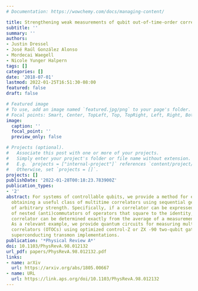 ```yaml
---
# Documentation: https://wowchemy.com/docs/managing-content/

title: Strengthening weak measurements of qubit out-of-time-order correlators
subtitle: ''
summary: ''
authors:
- Justin Dressel
- José Raúl González Alonso
- Mordecai Waegell
- Nicole Yunger Halpern
tags: []
categories: []
date: '2018-07-01'
lastmod: 2022-01-25T16:51:30-08:00
featured: false
draft: false

# Featured image
# To use, add an image named `featured.jpg/png` to your page's folder.
# Focal points: Smart, Center, TopLeft, Top, TopRight, Left, Right, BottomLeft, Bottom, BottomRight.
image:
  caption: ''
  focal_point: ''
  preview_only: false

# Projects (optional).
#   Associate this post with one or more of your projects.
#   Simply enter your project's folder or file name without extension.
#   E.g. `projects = ["internal-project"]` references `content/project/deep-learning/index.md`.
#   Otherwise, set `projects = []`.
projects: []
publishDate: '2022-01-28T00:18:23.783900Z'
publication_types:
- '2'
abstract: For systems of controllable qubits, we provide a method for experimentally
  obtaining a useful class of multitime correlators using sequential generalized measurements
  of arbitrary strength. Specifically, if a correlator can be expressed as an average
  of nested (anti)commutators of operators that square to the identity, then that
  correlator can be determined exactly from the average of a measurement sequence.
  As a relevant example, we provide quantum circuits for measuring multiqubit out-of-time-order
  correlators (OTOCs) using optimized control-Z or ZX -90 two-qubit gates common in
  superconducting transmon implementations.
publication: '*Physical Review A*'
doi: 10.1103/PhysRevA.98.012132
url_pdf: papers/PhysRevA.98.012132.pdf
links:
- name: arXiv
  url: https://arxiv.org/abs/1805.00667
- name: URL
  url: https://link.aps.org/doi/10.1103/PhysRevA.98.012132
---
```

